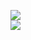 [![](https://img.shields.io/badge/Made%20With-Github%20Spray-lightgrey.svg?style=for-the-badge&logo=github)](https://github.com/Annihil/github-spray#3441)  
[![](https://i.imgur.com/2DrTn0Z.gif)](https://github.com/Annihil/github-spray)